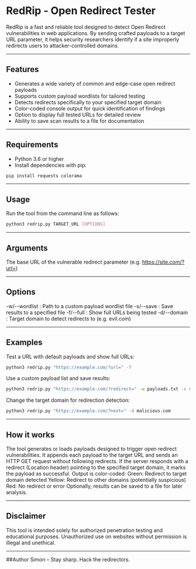 # RedRip - Open Redirect Tester

RedRip is a fast and reliable tool designed to detect Open Redirect vulnerabilities in web applications. By sending crafted payloads to a target URL parameter, it helps security researchers identify if a site improperly redirects users to attacker-controlled domains.

---

## Features

- Generates a wide variety of common and edge-case open redirect payloads  
- Supports custom payload wordlists for tailored testing  
- Detects redirects specifically to your specified target domain  
- Color-coded console output for quick identification of findings  
- Option to display full tested URLs for detailed review  
- Ability to save scan results to a file for documentation  

---

## Requirements

- Python 3.6 or higher  
- Install dependencies with pip:

```bash
pip install requests colorama
```

---

## Usage
Run the tool from the command line as follows:
```bash
python3 redrip.py TARGET_URL [OPTIONS]
```

---


## Arguments
The base URL of the vulnerable redirect parameter (e.g. https://site.com/?url=)

---

## Options

-w/--wordlist : Path to a custom payload wordlist file
-s/--save : Save results to a specified file
-f/--full : Show full URLs being tested	
-d/--domain : Target domain to detect redirects to	(e.g. evil.com)

---

## Examples

Test a URL with default payloads and show full URLs:
```bash
python3 redrip.py "https://example.com/?url=" -f
```

Use a custom payload list and save results:
```bash
python3 redrip.py "https://example.com/?redirect=" -w payloads.txt -s results.txt
```

Change the target domain for redirection detection:
```bash
python3 redrip.py "https://example.com/?next=" -d malicious.com
```

---

## How it works

The tool generates or loads payloads designed to trigger open redirect vulnerabilities.
It appends each payload to the target URL and sends an HTTP GET request without following redirects.
If the server responds with a redirect (Location header) pointing to the specified target domain, it marks the payload as successful.
Output is color-coded:
Green: Redirect to target domain detected
Yellow: Redirect to other domains (potentially suspicious)
Red: No redirect or error
Optionally, results can be saved to a file for later analysis.

---

## Disclaimer

This tool is intended solely for authorized penetration testing and educational purposes. Unauthorized use on websites without permission is illegal and unethical.

---

##Author
Simon – Stay sharp. Hack the redirectors.

